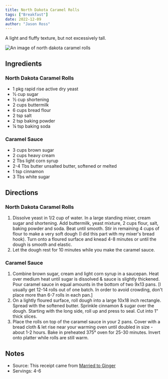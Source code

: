 ```yaml
---
title: North Dakota Caramel Rolls
tags: ["Breakfast"]
date: 2022-12-09
author: "Jason Ross"
---
```


A light and fluffy texture, but not excessively tall.

![An image of north dakota caramel rolls](/north-dakota-caramel-rolls.jpg)

## Ingredients

### North Dakota Caramel Rolls

- 1 pkg rapid rise active dry yeast
- ½ cup sugar
- ½ cup shortening
- 2 cups buttermilk
- 6 cups bread flour
- 2 tsp salt
- 2 tsp baking powder
- ¼ tsp baking soda

### Caramel Sauce

- 3 cups brown sugar
- 2 cups heavy cream
- 2 Tbs light corn syrup
- 2-4 Tbs butter unsalted butter, softened or melted
- 1 tsp cinnamon
- 3 Tbs white sugar

## Directions

### North Dakota Caramel Rolls

1. Dissolve yeast in 1/2 cup of water. In a large standing mixer, cream sugar and shortening. Add buttermilk, yeast mixture, 2 cups flour, salt, baking powder and soda. Beat until smooth. Stir in remaining 4 cups of flour to make a very soft dough (I did this part with my mixer's bread hook). Turn onto a floured surface and knead 4-8 minutes or until the dough is smooth and elastic.
2. Let the dough rest for 10 minutes while you make the caramel sauce.

### Caramel Sauce

1. Combine brown sugar, cream and light corn syrup in a saucepan. Heat over medium heat until sugar is dissolved & sauce is slightly thickened. Pour caramel sauce in equal amounts in the bottom of two 9x13 pans. [I usually get 12-14 rolls out of one batch. In order to avoid crowding, don't place more than 6-7 rolls in each pan.]
2. On a lightly floured surface, roll dough into a large 10x18 inch rectangle. Spread with the softened butter. Sprinkle cinnamon & sugar over the dough. Starting with the long side, roll up and press to seal. Cut into 1" thick slices.
3. Place the rolls on top of the caramel sauce in your 2 pans. Cover with a bread cloth & let rise near your warming oven until doubled in size - about 1-2 hours. Bake in preheated 375° oven for 25-30 minutes. Invert onto platter while rolls are still warm.

## Notes

- Source: This receipt came from [Married to Ginger](http://marriedtoginger.blogspot.com/2014/01/north-dakota-caramel-rolls.html)
- Servings: 4-6
